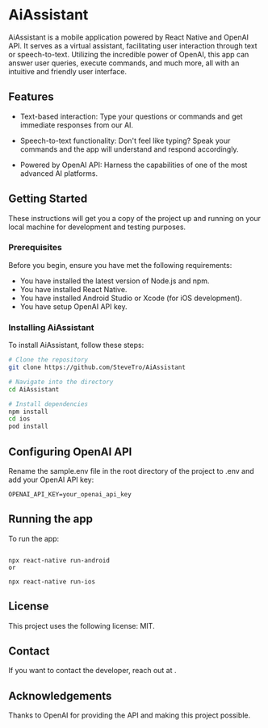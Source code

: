 # AiAssistant

AiAssistant is a mobile application powered by React Native and OpenAI API. It serves as a virtual assistant, facilitating user interaction through text or speech-to-text. Utilizing the incredible power of OpenAI, this app can answer user queries, execute commands, and much more, all with an intuitive and friendly user interface.

## Features

- Text-based interaction: Type your questions or commands and get immediate responses from our AI.

- Speech-to-text functionality: Don't feel like typing? Speak your commands and the app will understand and respond accordingly.

- Powered by OpenAI API: Harness the capabilities of one of the most advanced AI platforms.

## Getting Started

These instructions will get you a copy of the project up and running on your local machine for development and testing purposes.

### Prerequisites

Before you begin, ensure you have met the following requirements:

- You have installed the latest version of Node.js and npm.
- You have installed React Native.
- You have installed Android Studio or Xcode (for iOS development).
- You have setup OpenAI API key.

### Installing AiAssistant

To install AiAssistant, follow these steps:

```bash
# Clone the repository
git clone https://github.com/SteveTro/AiAssistant

# Navigate into the directory
cd AiAssistant

# Install dependencies
npm install
cd ios
pod install

```

## Configuring OpenAI API

Rename the sample.env file in the root directory of the project to .env and add your OpenAI API key:

```
OPENAI_API_KEY=your_openai_api_key
```

## Running the app

To run the app:

```

npx react-native run-android
or

npx react-native run-ios

```

## License

This project uses the following license: MIT.

## Contact

If you want to contact the developer, reach out at <your-email>.

## Acknowledgements

Thanks to OpenAI for providing the API and making this project possible.
